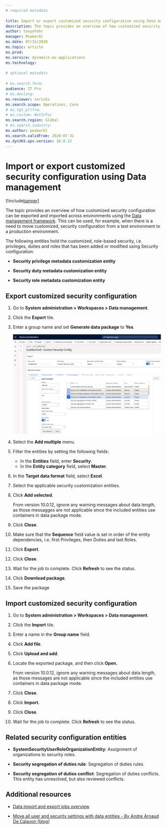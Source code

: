 ```yaml
---
# required metadata

title: Import or export customized security configuration using Data management 
description: The topic provides an overview of how customized security configuration can be exported and imported across environments using the Data management framework.
author: tonyafehr
manager: Peakerbl
ms.date: 07/15/2020
ms.topic: article
ms.prod:
ms.service: dynamics-ax-applications
ms.technology: 

# optional metadata

# ms.search.form:
audience: IT Pro
# ms.devlang: 
ms.reviewer: sericks
ms.search.scope: Operations, Core
# ms.tgt_pltfrm: 
# ms.custom: NotInToc
ms.search.region: Global
# ms.search.industry:
ms.author: peakerbl
ms.search.validFrom: 2020-07-31
ms.dyn365.ops.version: 10.0.12
---
```


# Import or export customized security configuration using Data management 

[!include[banner](../includes/banner.md)]

The topic provides an overview of how customized security configuration can be
exported and imported across environments using the [Data management
framework](../data-entities/data-entities-data-packages.md).
This can be used, for example, when there is a need to move customized, security
configuration from a test environment to a production environment.

The following entities hold the customized, role-based security, i.e.
privileges, duties and roles that has been added or modified using Security
configuration:

-   **Security privilege metadata customization entity**

-   **Security duty metadata customization entity**

-   **Security role metadata customization entity**

## Export customized security configuration

1.  Go to **System administration \> Workspaces \> Data management**.

2.  Click the **Export** tile.

3.  Enter a group name and set **Generate data package** to **Yes**.

    ![](media/cb4da5cdf487ee4c55f931f1e220cdf9.png)

4.  Select the **Add multiple** menu.

5.  Filter the entities by setting the following fields:

    - In the **Entities** field, enter **Security**.
    - In the **Entity category** field, select **Master**.

6.  In the **Target data format** field, select **Excel**.

7.  Select the applicable security customization entities.

8.  Click **Add selected**.

    From version 10.0.12, ignore any warning messages about data length, as those messagges are
    not applicable since the included entities use containers in data package
    mode.

9.  Click **Close**.

10.  Make sure that the **Sequence** field value is set in order of the entity
    dependencies, i.e. first Privileges, then Duties and last Roles.

11.  Click **Export**.

12.  Click **Close**.

13. Wait for the job to complete. Click **Refresh** to see the status.

14. Click **Download package**.

15. Save the package

## Import customized security configuration

1.  Go to **System administration \> Workspaces \> Data management**.

2.  Click the **Import** tile.

3.  Enter a name in the **Group name** field.

4.  Click **Add file**.

5.  Click **Upload and add**.

6.  Locate the exported package, and then click **Open.**

    From version 10.0.12, ignore any warning messages about data length, as those messages are
    not applicable since the included entities use containers in data package
    mode.

7.  Click **Close**.

8.  Click **Import**.

9.  Click **Close**.

10. Wait for the job to complete. Click **Refresh** to see the status.

## Related security configuration entities

-   **SystemSecurityUserRoleOrganizationEntity**: Assignment of organizations to
    security roles.

-   **Security segregation of duties rule**: Segregation of duties rules.

-   **Security segregation of duties conflict**: Segregation of duties
    conflicts. This entity has unresolved, but also reviewed conflicts.

## Additional resources

-   [Data import and export jobs overview](../data-entities/data-import-export-job.md)

-   [Move all user and security settings with data entities - By Andre Arnaud De
    Calavon
    [blog]](https://dynamicspedia.com/2020/05/move-all-user-and-security-settings-with-data-entities/)

